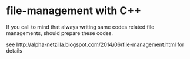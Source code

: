 # file-management with C++
If you call to mind that always writing same codes related file managements,
should prepare these codes.

see http://alpha-netzilla.blogspot.com/2014/06/file-management.html for details
